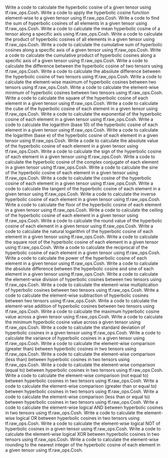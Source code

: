 Write a code to calculate the hyperbolic cosine of a given tensor using tf.raw_ops.Cosh.
Write a code to apply the hyperbolic cosine function element-wise to a given tensor using tf.raw_ops.Cosh.
Write a code to find the sum of hyperbolic cosines of all elements in a given tensor using tf.raw_ops.Cosh.
Write a code to calculate the mean hyperbolic cosine of a tensor along a specific axis using tf.raw_ops.Cosh.
Write a code to calculate the product of hyperbolic cosines of all elements in a given tensor using tf.raw_ops.Cosh.
Write a code to calculate the cumulative sum of hyperbolic cosines along a specific axis of a given tensor using tf.raw_ops.Cosh.
Write a code to calculate the cumulative product of hyperbolic cosines along a specific axis of a given tensor using tf.raw_ops.Cosh.
Write a code to calculate the difference between the hyperbolic cosine of two tensors using tf.raw_ops.Cosh.
Write a code to calculate the absolute difference between the hyperbolic cosine of two tensors using tf.raw_ops.Cosh.
Write a code to calculate the element-wise maximum of hyperbolic cosines between two tensors using tf.raw_ops.Cosh.
Write a code to calculate the element-wise minimum of hyperbolic cosines between two tensors using tf.raw_ops.Cosh.
Write a code to calculate the square of the hyperbolic cosine of each element in a given tensor using tf.raw_ops.Cosh.
Write a code to calculate the cube of the hyperbolic cosine of each element in a given tensor using tf.raw_ops.Cosh.
Write a code to calculate the exponential of the hyperbolic cosine of each element in a given tensor using tf.raw_ops.Cosh.
Write a code to calculate the logarithm (base 10) of the hyperbolic cosine of each element in a given tensor using tf.raw_ops.Cosh.
Write a code to calculate the logarithm (base e) of the hyperbolic cosine of each element in a given tensor using tf.raw_ops.Cosh.
Write a code to calculate the absolute value of the hyperbolic cosine of each element in a given tensor using tf.raw_ops.Cosh.
Write a code to calculate the sign of the hyperbolic cosine of each element in a given tensor using tf.raw_ops.Cosh.
Write a code to calculate the hyperbolic cosine of the complex conjugate of each element in a given tensor using tf.raw_ops.Cosh.
Write a code to calculate the sine of the hyperbolic cosine of each element in a given tensor using tf.raw_ops.Cosh.
Write a code to calculate the cosine of the hyperbolic cosine of each element in a given tensor using tf.raw_ops.Cosh.
Write a code to calculate the tangent of the hyperbolic cosine of each element in a given tensor using tf.raw_ops.Cosh.
Write a code to calculate the inverse hyperbolic cosine of each element in a given tensor using tf.raw_ops.Cosh.
Write a code to calculate the floor of the hyperbolic cosine of each element in a given tensor using tf.raw_ops.Cosh.
Write a code to calculate the ceiling of the hyperbolic cosine of each element in a given tensor using tf.raw_ops.Cosh.
Write a code to calculate the round value of the hyperbolic cosine of each element in a given tensor using tf.raw_ops.Cosh.
Write a code to calculate the natural logarithm of the hyperbolic cosine of each element in a given tensor using tf.raw_ops.Cosh.
Write a code to calculate the square root of the hyperbolic cosine of each element in a given tensor using tf.raw_ops.Cosh.
Write a code to calculate the reciprocal of the hyperbolic cosine of each element in a given tensor using tf.raw_ops.Cosh.
Write a code to calculate the power of the hyperbolic cosine of each element in a given tensor using tf.raw_ops.Cosh.
Write a code to calculate the absolute difference between the hyperbolic cosine and sine of each element in a given tensor using tf.raw_ops.Cosh.
Write a code to calculate the element-wise division of hyperbolic cosines between two tensors using tf.raw_ops.Cosh.
Write a code to calculate the element-wise multiplication of hyperbolic cosines between two tensors using tf.raw_ops.Cosh.
Write a code to calculate the element-wise subtraction of hyperbolic cosines between two tensors using tf.raw_ops.Cosh.
Write a code to calculate the element-wise addition of hyperbolic cosines between two tensors using tf.raw_ops.Cosh.
Write a code to calculate the maximum hyperbolic cosine value across a given tensor using tf.raw_ops.Cosh.
Write a code to calculate the minimum hyperbolic cosine value across a given tensor using tf.raw_ops.Cosh.
Write a code to calculate the standard deviation of hyperbolic cosines in a given tensor using tf.raw_ops.Cosh.
Write a code to calculate the variance of hyperbolic cosines in a given tensor using tf.raw_ops.Cosh.
Write a code to calculate the element-wise comparison (greater than) between hyperbolic cosines in two tensors using tf.raw_ops.Cosh.
Write a code to calculate the element-wise comparison (less than) between hyperbolic cosines in two tensors using tf.raw_ops.Cosh.
Write a code to calculate the element-wise comparison (equal to) between hyperbolic cosines in two tensors using tf.raw_ops.Cosh.
Write a code to calculate the element-wise comparison (not equal to) between hyperbolic cosines in two tensors using tf.raw_ops.Cosh.
Write a code to calculate the element-wise comparison (greater than or equal to) between hyperbolic cosines in two tensors using tf.raw_ops.Cosh.
Write a code to calculate the element-wise comparison (less than or equal to) between hyperbolic cosines in two tensors using tf.raw_ops.Cosh.
Write a code to calculate the element-wise logical AND between hyperbolic cosines in two tensors using tf.raw_ops.Cosh.
Write a code to calculate the element-wise logical OR between hyperbolic cosines in two tensors using tf.raw_ops.Cosh.
Write a code to calculate the element-wise logical NOT of hyperbolic cosines in a given tensor using tf.raw_ops.Cosh.
Write a code to calculate the element-wise logical XOR between hyperbolic cosines in two tensors using tf.raw_ops.Cosh.
Write a code to calculate the element-wise rounding to the nearest integer of the hyperbolic cosine of each element in a given tensor using tf.raw_ops.Cosh.